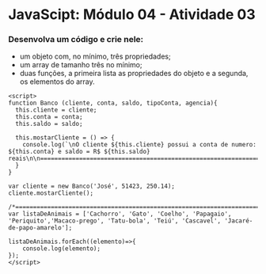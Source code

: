 # JavaScipt: Módulo 04 - Atividade 03

### Desenvolva um código e crie nele:

- um objeto com, no mínimo, três propriedades;
- um array de tamanho três no mínimo;
- duas funções, a primeira lista as propriedades do objeto e a segunda, os elementos do array.

```
<script>
function Banco (cliente, conta, saldo, tipoConta, agencia){
  this.cliente = cliente;
  this.conta = conta;
  this.saldo = saldo;

  this.mostarCliente = () => {
    console.log(`\nO cliente ${this.cliente} possui a conta de numero: ${this.conta} e saldo = R$ ${this.saldo} reais\n\n======================================================================================\n`);    
  }
}

var cliente = new Banco('José', 51423, 250.14);
cliente.mostarCliente();

/*============================================================================================================*/
var listaDeAnimais = ['Cachorro', 'Gato', 'Coelho', 'Papagaio', 'Periquito','Macaco-prego', 'Tatu-bola', 'Teiú', 'Cascavel', 'Jacaré-de-papo-amarelo'];

listaDeAnimais.forEach((elemento)=>{
    console.log(elemento);
});
</script>
```